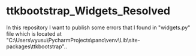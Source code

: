 # ttkbootstrap_Widgets_Resolved
In this repository I want to publish some errors that I found in "widgets.py" file which is located at "C:\Users\vyusu\PycharmProjects\pano\venv\Lib\site-packages\ttkbootstrap"..
